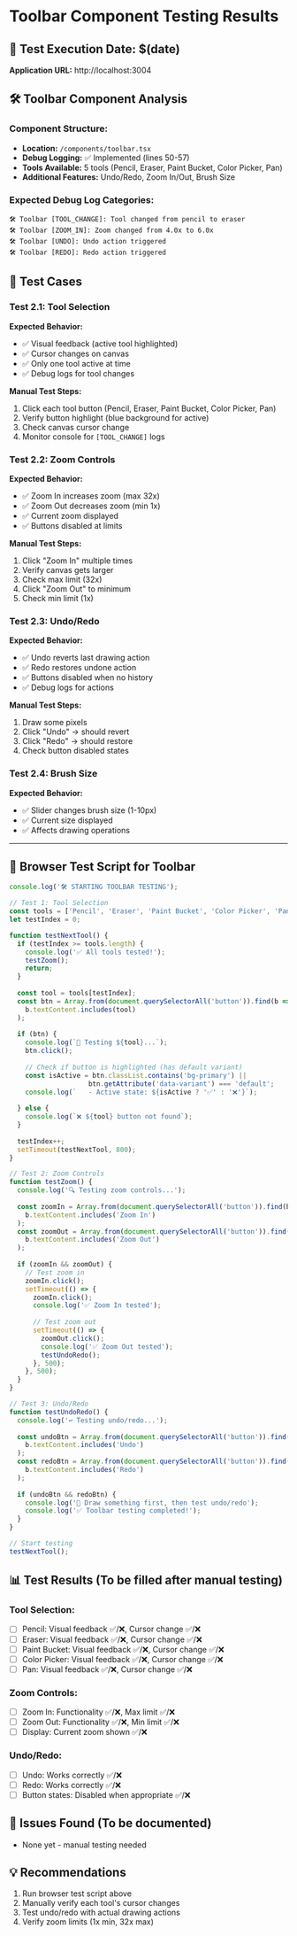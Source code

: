 # Toolbar Component Testing Results

## 🎯 **Test Execution Date:** $(date)
**Application URL:** http://localhost:3004

## 🛠️ **Toolbar Component Analysis**

### **Component Structure:**
- **Location:** `/components/toolbar.tsx`
- **Debug Logging:** ✅ Implemented (lines 50-57)
- **Tools Available:** 5 tools (Pencil, Eraser, Paint Bucket, Color Picker, Pan)
- **Additional Features:** Undo/Redo, Zoom In/Out, Brush Size

### **Expected Debug Log Categories:**
```
🛠️ Toolbar [TOOL_CHANGE]: Tool changed from pencil to eraser
🛠️ Toolbar [ZOOM_IN]: Zoom changed from 4.0x to 6.0x  
🛠️ Toolbar [UNDO]: Undo action triggered
🛠️ Toolbar [REDO]: Redo action triggered
```

## 🧪 **Test Cases**

### **Test 2.1: Tool Selection**
**Expected Behavior:**
- ✅ Visual feedback (active tool highlighted)
- ✅ Cursor changes on canvas
- ✅ Only one tool active at time
- ✅ Debug logs for tool changes

**Manual Test Steps:**
1. Click each tool button (Pencil, Eraser, Paint Bucket, Color Picker, Pan)
2. Verify button highlight (blue background for active)
3. Check canvas cursor change
4. Monitor console for `[TOOL_CHANGE]` logs

### **Test 2.2: Zoom Controls** 
**Expected Behavior:**
- ✅ Zoom In increases zoom (max 32x)
- ✅ Zoom Out decreases zoom (min 1x)
- ✅ Current zoom displayed
- ✅ Buttons disabled at limits

**Manual Test Steps:**
1. Click "Zoom In" multiple times
2. Verify canvas gets larger
3. Check max limit (32x)
4. Click "Zoom Out" to minimum
5. Check min limit (1x)

### **Test 2.3: Undo/Redo**
**Expected Behavior:**
- ✅ Undo reverts last drawing action
- ✅ Redo restores undone action
- ✅ Buttons disabled when no history
- ✅ Debug logs for actions

**Manual Test Steps:**
1. Draw some pixels
2. Click "Undo" → should revert
3. Click "Redo" → should restore
4. Check button disabled states

### **Test 2.4: Brush Size**
**Expected Behavior:**
- ✅ Slider changes brush size (1-10px)
- ✅ Current size displayed
- ✅ Affects drawing operations

---

## 🎯 **Browser Test Script for Toolbar**

```javascript
console.log('🛠️ STARTING TOOLBAR TESTING');

// Test 1: Tool Selection
const tools = ['Pencil', 'Eraser', 'Paint Bucket', 'Color Picker', 'Pan'];
let testIndex = 0;

function testNextTool() {
  if (testIndex >= tools.length) {
    console.log('✅ All tools tested!');
    testZoom();
    return;
  }
  
  const tool = tools[testIndex];
  const btn = Array.from(document.querySelectorAll('button')).find(b => 
    b.textContent.includes(tool)
  );
  
  if (btn) {
    console.log(`🔄 Testing ${tool}...`);
    btn.click();
    
    // Check if button is highlighted (has default variant)
    const isActive = btn.classList.contains('bg-primary') || 
                    btn.getAttribute('data-variant') === 'default';
    console.log(`   - Active state: ${isActive ? '✅' : '❌'}`);
    
  } else {
    console.log(`❌ ${tool} button not found`);
  }
  
  testIndex++;
  setTimeout(testNextTool, 800);
}

// Test 2: Zoom Controls  
function testZoom() {
  console.log('🔍 Testing zoom controls...');
  
  const zoomIn = Array.from(document.querySelectorAll('button')).find(b => 
    b.textContent.includes('Zoom In')
  );
  const zoomOut = Array.from(document.querySelectorAll('button')).find(b => 
    b.textContent.includes('Zoom Out')
  );
  
  if (zoomIn && zoomOut) {
    // Test zoom in
    zoomIn.click();
    setTimeout(() => {
      zoomIn.click();
      console.log('✅ Zoom In tested');
      
      // Test zoom out  
      setTimeout(() => {
        zoomOut.click();
        console.log('✅ Zoom Out tested');
        testUndoRedo();
      }, 500);
    }, 500);
  }
}

// Test 3: Undo/Redo
function testUndoRedo() {
  console.log('↩️ Testing undo/redo...');
  
  const undoBtn = Array.from(document.querySelectorAll('button')).find(b => 
    b.textContent.includes('Undo')
  );
  const redoBtn = Array.from(document.querySelectorAll('button')).find(b => 
    b.textContent.includes('Redo')
  );
  
  if (undoBtn && redoBtn) {
    console.log('📝 Draw something first, then test undo/redo');
    console.log('✅ Toolbar testing completed!');
  }
}

// Start testing
testNextTool();
```

## 📊 **Test Results** (To be filled after manual testing)

### Tool Selection:
- [ ] Pencil: Visual feedback ✅/❌, Cursor change ✅/❌
- [ ] Eraser: Visual feedback ✅/❌, Cursor change ✅/❌  
- [ ] Paint Bucket: Visual feedback ✅/❌, Cursor change ✅/❌
- [ ] Color Picker: Visual feedback ✅/❌, Cursor change ✅/❌
- [ ] Pan: Visual feedback ✅/❌, Cursor change ✅/❌

### Zoom Controls:
- [ ] Zoom In: Functionality ✅/❌, Max limit ✅/❌
- [ ] Zoom Out: Functionality ✅/❌, Min limit ✅/❌
- [ ] Display: Current zoom shown ✅/❌

### Undo/Redo:
- [ ] Undo: Works correctly ✅/❌
- [ ] Redo: Works correctly ✅/❌  
- [ ] Button states: Disabled when appropriate ✅/❌

## 🚨 **Issues Found** (To be documented)
- None yet - manual testing needed

## 💡 **Recommendations**
1. Run browser test script above
2. Manually verify each tool's cursor changes
3. Test undo/redo with actual drawing actions
4. Verify zoom limits (1x min, 32x max)